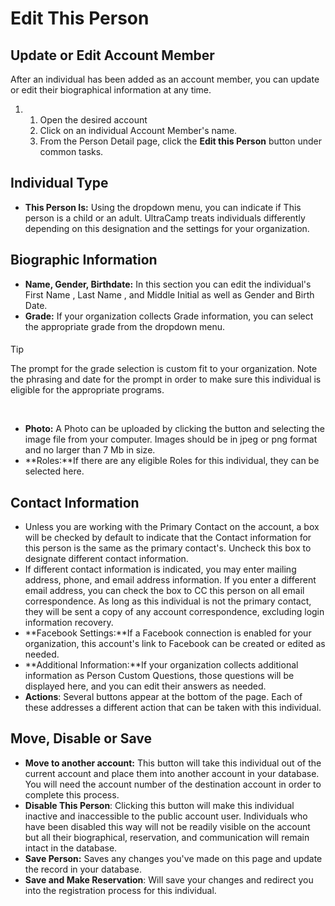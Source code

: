 # Edit This Person
## Update or Edit Account Member


After an individual has been added as an account member, you can update or edit their biographical information at any time.    


1. 1. Open the desired account
	2. Click on an individual Account Member's name.
	3. From the Person Detail page, click the **Edit this Person** button under common tasks.


  
  



## 


## Individual Type


* **This Person Is:** Using the dropdown menu, you can indicate if This person is a child or an adult. UltraCamp treats individuals differently depending on this designation and the settings for your organization.


## 


## Biographic Information


* **Name, Gender, Birthdate:** In this section you can edit the individual's First Name , Last Name , and Middle Initial as well as Gender and Birth Date.
* **Grade:** If your organization collects Grade information, you can select the appropriate grade from the dropdown menu.



#### 
 Tip


The prompt for the grade selection is custom fit to your organization. Note the phrasing and date for the prompt in order to make sure this individual is eligible for the appropriate programs.



 


* **Photo:** A Photo can be uploaded by clicking the button and selecting the image file from your computer. Images should be in jpeg or png format and no larger than 7 Mb in size.
* **Roles:**If there are any eligible Roles for this individual, they can be selected here.


## 


## Contact Information


* Unless you are working with the Primary Contact on the account, a box will be checked by default to indicate that the Contact information for this person is the same as the primary contact's. Uncheck this box to designate different contact information.
* If different contact information is indicated, you may enter mailing address, phone, and email address information. If you enter a different email address, you can check the box to CC this person on all email correspondence. As long as this individual is not the primary contact, they will be sent a copy of any account correspondence, excluding login information recovery.
* **Facebook Settings:**If a Facebook connection is enabled for your organization, this account's link to Facebook can be created or edited as needed.
* **Additional Information:**If your organization collects additional information as Person Custom Questions, those questions will be displayed here, and you can edit their answers as needed.
* **Actions**: Several buttons appear at the bottom of the page. Each of these addresses a different action that can be taken with this individual.


## 


## Move, Disable or Save


* **Move to another account:** This button will take this individual out of the current account and place them into another account in your database. You will need the account number of the destination account in order to complete this process.
* **Disable This Person**: Clicking this button will make this individual inactive and inaccessible to the public account user. Individuals who have been disabled this way will not be readily visible on the account but all their biographical, reservation, and communication will remain intact in the database.
* **Save Person:** Saves any changes you've made on this page and update the record in your database.
* **Save and Make Reservation**: Will save your changes and redirect you into the registration process for this individual.
